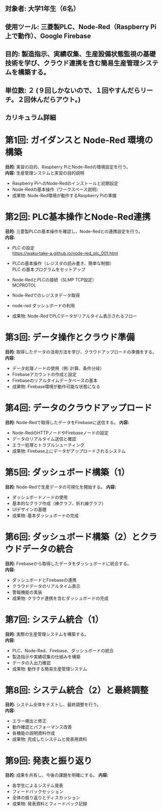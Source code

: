 ## 対象者: 大学1年生（6名）
## 使用ツール: 三菱製PLC、Node-Red（Raspberry Pi上で動作）、Google Firebase
## 目的: 製造指示、実績収集、生産設備状態監視の基礎技術を学び、クラウド連携を含む簡易生産管理システムを構築する。
## 単位数: ２ (９回しかないので、１回やすんだらリーチ。２回休んだらアウト。)

## カリキュラム詳細

# 第1回: ガイダンスと Node-Red 環境の構築

**目的:** 実習の目的、Raspberry PiとNode-Redの環境設定を行う。  
**内容:** 生産管理システムと実習の目的説明  

- Raspberry PiへのNode-Redのインストールと初期設定
- Node-Redの基本操作（ワークスペース説明）
- 成果物: Node-Red環境が動作するRaspberry Piの準備

# 第2回: PLC基本操作とNode-Red連携

**目的:** 三菱製PLCの基本操作を確認し、Node-Redとの連携設定を行う。  
**内容:**
- PLC の設定  
https://waku-take-a.github.io/node-red_plc_001.html
- PLCの基本操作（レジスタの読み書き、簡単な制御）  
    PLC の基本プログラムをセットアップ

- Node-RedとPLCの接続（SLMP TCP設定）  
    MCPROTOL
- Node-Redでのレジスタデータ取得
- node-red ダッシュボードの利用
- 成果物: Node-RedでPLCデータがリアルタイム表示されるフロー

# 第3回: データ操作とクラウド準備

**目的:** 取得したデータの活用方法を学び、クラウドアップロードの準備をする。  
**内容:**  
- データ処理ノードの使用（例: 計算、条件分岐）
- Firebaseアカウントの作成と設定
- Firebaseのリアルタイムデータベースの基本
- 成果物: Firebase環境が動作可能な状態になる

# 第4回: データのクラウドアップロード

**目的:** Node-Redで取得したデータをFirebaseに送信する。
**内容:**
- Node-RedのHTTPノードやFirebaseノードの設定
- データのリアルタイム送信と確認
- エラー処理とトラブルシューティング
- 成果物: Firebase上にデータがアップロードされるシステム

# 第5回: ダッシュボード構築（1）

**目的:** Node-Redで生産データの可視化を開始する。
**内容:**
- ダッシュボードノードの使用
- 基本的なグラフ作成（棒グラフ、折れ線グラフ）
- UIデザインの基礎
- 成果物: 基本ダッシュボードの完成

# 第6回: ダッシュボード構築（2）とクラウドデータの統合

**目的:** Firebaseから取得したデータをダッシュボードに統合する。  
**内容:**
- ダッシュボードとFirebaseの連携
- クラウドデータのリアルタイム表示
- 警報機能の実装
- 成果物: クラウド連携を含むダッシュボードの完成

# 第7回: システム統合（1）

**目的:** 実際の生産管理システムを構築する。  
**内容:**
- PLC、Node-Red、Firebase、ダッシュボードの統合
- 製造指示や実績収集の仕組みを構築
- データの入出力確認
- 成果物: 動作する簡易生産管理システム

# 第8回: システム統合（2）と最終調整
**目的:** システム全体をテストし、最終調整を行う。  
**内容:**
- エラー検出と修正
- 動作確認とパフォーマンス改善
- 各機能の説明資料作成
- 成果物: 完成したシステムと発表用資料

# 第9回: 発表と振り返り
**目的:** 成果を共有し、今後の課題を明確にする。
**内容:**
- 各学生によるシステム発表
- フィードバックセッション
- 全体の振り返りとディスカッション
- 成果物: 発表資料とフィードバック記録